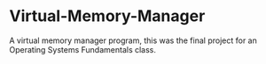 # Virtual-Memory-Manager
A virtual memory manager program, this was the final project for an Operating Systems Fundamentals class.
